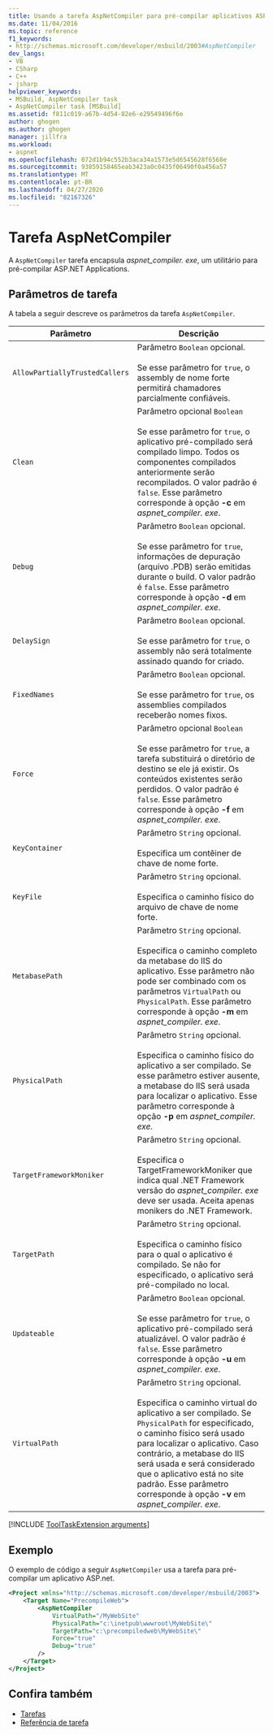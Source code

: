 ```yaml
---
title: Usando a tarefa AspNetCompiler para pré-compilar aplicativos ASP.NET | Microsoft Docs
ms.date: 11/04/2016
ms.topic: reference
f1_keywords:
- http://schemas.microsoft.com/developer/msbuild/2003#AspNetCompiler
dev_langs:
- VB
- CSharp
- C++
- jsharp
helpviewer_keywords:
- MSBuild, AspNetCompiler task
- AspNetCompiler task [MSBuild]
ms.assetid: f811c019-a67b-4d54-82e6-e29549496f6e
author: ghogen
ms.author: ghogen
manager: jillfra
ms.workload:
- aspnet
ms.openlocfilehash: 072d1b94c552b3aca34a1573e5d6545628f6568e
ms.sourcegitcommit: 93859158465eab3423a0c0435f06490f0a456a57
ms.translationtype: MT
ms.contentlocale: pt-BR
ms.lasthandoff: 04/27/2020
ms.locfileid: "82167326"
---
```

# <a name="aspnetcompiler-task"></a>Tarefa AspNetCompiler

A `AspNetCompiler` tarefa encapsula *aspnet_compiler. exe*, um utilitário para pré-compilar ASP.NET Applications.

## <a name="task-parameters"></a>Parâmetros de tarefa

A tabela a seguir descreve os parâmetros da tarefa `AspNetCompiler`.

|Parâmetro|Descrição|
|---------------|-----------------|
|`AllowPartiallyTrustedCallers`|Parâmetro `Boolean` opcional.<br /><br /> Se esse parâmetro for `true`, o assembly de nome forte permitirá chamadores parcialmente confiáveis.|
|`Clean`|Parâmetro opcional `Boolean`<br /><br /> Se esse parâmetro for `true`, o aplicativo pré-compilado será compilado limpo. Todos os componentes compilados anteriormente serão recompilados. O valor padrão é `false`. Esse parâmetro corresponde à opção **-c** em *aspnet_compiler. exe*.|
|`Debug`|Parâmetro `Boolean` opcional.<br /><br /> Se esse parâmetro for `true`, informações de depuração (arquivo .PDB) serão emitidas durante o build. O valor padrão é `false`. Esse parâmetro corresponde à opção **-d** em *aspnet_compiler. exe*.|
|`DelaySign`|Parâmetro `Boolean` opcional.<br /><br /> Se esse parâmetro for `true`, o assembly não será totalmente assinado quando for criado.|
|`FixedNames`|Parâmetro `Boolean` opcional.<br /><br /> Se esse parâmetro for `true`, os assemblies compilados receberão nomes fixos.|
|`Force`|Parâmetro opcional `Boolean`<br /><br /> Se esse parâmetro for `true`, a tarefa substituirá o diretório de destino se ele já existir. Os conteúdos existentes serão perdidos. O valor padrão é `false`. Esse parâmetro corresponde à opção **-f** em *aspnet_compiler. exe*.|
|`KeyContainer`|Parâmetro `String` opcional.<br /><br /> Especifica um contêiner de chave de nome forte.|
|`KeyFile`|Parâmetro `String` opcional.<br /><br /> Especifica o caminho físico do arquivo de chave de nome forte.|
|`MetabasePath`|Parâmetro `String` opcional.<br /><br /> Especifica o caminho completo da metabase do IIS do aplicativo. Esse parâmetro não pode ser combinado com os parâmetros `VirtualPath` ou `PhysicalPath`. Esse parâmetro corresponde à opção **-m** em *aspnet_compiler. exe*.|
|`PhysicalPath`|Parâmetro `String` opcional.<br /><br /> Especifica o caminho físico do aplicativo a ser compilado. Se esse parâmetro estiver ausente, a metabase do IIS será usada para localizar o aplicativo. Esse parâmetro corresponde à opção **-p** em *aspnet_compiler. exe*.|
|`TargetFrameworkMoniker`|Parâmetro `String` opcional.<br /><br /> Especifica o TargetFrameworkMoniker que indica qual .NET Framework versão do *aspnet_compiler. exe* deve ser usada. Aceita apenas monikers do .NET Framework.|
|`TargetPath`|Parâmetro `String` opcional.<br /><br /> Especifica o caminho físico para o qual o aplicativo é compilado. Se não for especificado, o aplicativo será pré-compilado no local.|
|`Updateable`|Parâmetro `Boolean` opcional.<br /><br /> Se esse parâmetro for `true`, o aplicativo pré-compilado será atualizável.  O valor padrão é `false`. Esse parâmetro corresponde à opção **-u** em *aspnet_compiler. exe*.|
|`VirtualPath`|Parâmetro `String` opcional.<br /><br /> Especifica o caminho virtual do aplicativo a ser compilado. Se `PhysicalPath` for especificado, o caminho físico será usado para localizar o aplicativo. Caso contrário, a metabase do IIS será usada e será considerado que o aplicativo está no site padrão. Esse parâmetro corresponde à opção **-v** em *aspnet_compiler. exe*.|

[!INCLUDE [ToolTaskExtension arguments](includes/tooltaskextension-base-params.md)]

## <a name="example"></a>Exemplo

O exemplo de código a seguir `AspNetCompiler` usa a tarefa para pré-compilar um aplicativo ASP.net.

```xml
<Project xmlns="http://schemas.microsoft.com/developer/msbuild/2003">
    <Target Name="PrecompileWeb">
        <AspNetCompiler
            VirtualPath="/MyWebSite"
            PhysicalPath="c:\inetpub\wwwroot\MyWebSite\"
            TargetPath="c:\precompiledweb\MyWebSite\"
            Force="true"
            Debug="true"
        />
    </Target>
</Project>
```

## <a name="see-also"></a>Confira também

* [Tarefas](../msbuild/msbuild-tasks.md)
* [Referência de tarefa](../msbuild/msbuild-task-reference.md)
